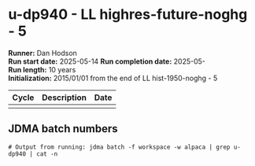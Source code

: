 # u-dp940 - LL highres-future-noghg - 5

**Runner:** Dan Hodson   
**Run start date:** 2025-05-14 
**Run completion date:** 2025-05-  
**Run length:** 10 years    
**Initialization:** 2015/01/01 from the end of LL hist-1950-noghg - 5  


| Cycle | Description | Date |
| --- | --- | --- |
| | | |


## JDMA batch numbers
```
# Output from running: jdma batch -f workspace -w alpaca | grep u-dp940 | cat -n
 
```
